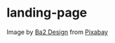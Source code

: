 # landing-page
Image by <a href="https://pixabay.com/users/ba2design-17347071/?utm_source=link-attribution&amp;utm_medium=referral&amp;utm_campaign=image&amp;utm_content=5577198">Ba2 Design</a> from <a href="https://pixabay.com/?utm_source=link-attribution&amp;utm_medium=referral&amp;utm_campaign=image&amp;utm_content=5577198">Pixabay</a>